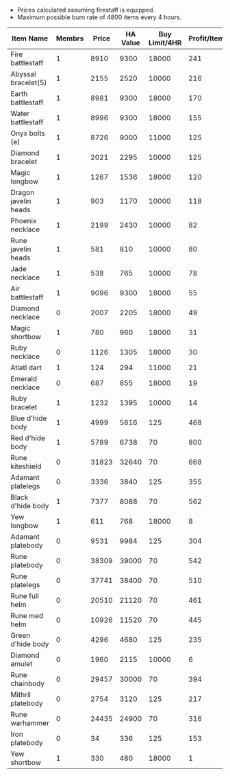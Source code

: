   - Prices calculated assuming firestaff is equipped.
  - Maximum possible burn rate of 4800 items every 4 hours. 


|                Item Name                | Membrs |     Price     |   HA Value    | Buy Limit/4HR |  Profit/Item  |   Profit/Hr   |  Profit/4Hr   | Daily Volume  |
|                   ---                   |  ---   |      ---      |      ---      |      ---      |      ---      |      ---      |      ---      |      ---      |
|Fire battlestaff                         |       1|           8910|           9300|          18000|            241|         289200|        1156800|           3779|
|Abyssal bracelet(5)                      |       1|           2155|           2520|          10000|            216|         259200|        1036800|           2470|
|Earth battlestaff                        |       1|           8981|           9300|          18000|            170|         204000|         816000|          10509|
|Water battlestaff                        |       1|           8996|           9300|          18000|            155|         186000|         744000|          16959|
|Onyx bolts (e)                           |       1|           8726|           9000|          11000|            125|         150000|         600000|          59179|
|Diamond bracelet                         |       1|           2021|           2295|          10000|            125|         150000|         600000|           4912|
|Magic longbow                            |       1|           1267|           1536|          18000|            120|         144000|         576000|          79991|
|Dragon javelin heads                     |       1|            903|           1170|          10000|            118|         141600|         566400|          79008|
|Phoenix necklace                         |       1|           2199|           2430|          10000|             82|          98400|         393600|           9790|
|Rune javelin heads                       |       1|            581|            810|          10000|             80|          96000|         384000|          99418|
|Jade necklace                            |       1|            538|            765|          10000|             78|          93600|         374400|           4065|
|Air battlestaff                          |       1|           9096|           9300|          18000|             55|          66000|         264000|          60308|
|Diamond necklace                         |       0|           2007|           2205|          18000|             49|          58800|         235200|          26980|
|Magic shortbow                           |       1|            780|            960|          18000|             31|          37200|         148800|           7261|
|Ruby necklace                            |       0|           1126|           1305|          18000|             30|          36000|         144000|          28567|
|Atlatl dart                              |       1|            124|            294|          11000|             21|          25200|         100800|         105754|
|Emerald necklace                         |       0|            687|            855|          18000|             19|          22800|          91200|           3726|
|Ruby bracelet                            |       1|           1232|           1395|          10000|             14|          16800|          67200|           2973|
|Blue d'hide body                         |       1|           4999|           5616|            125|            468|          58500|          58500|          11329|
|Red d'hide body                          |       1|           5789|           6738|             70|            800|          56000|          56000|           6261|
|Rune kiteshield                          |       0|          31823|          32640|             70|            668|          46760|          46760|           5297|
|Adamant platelegs                        |       0|           3336|           3840|            125|            355|          44375|          44375|           2545|
|Black d'hide body                        |       1|           7377|           8088|             70|            562|          39340|          39340|           2648|
|Yew longbow                              |       1|            611|            768|          18000|              8|           9600|          38400|          62068|
|Adamant platebody                        |       0|           9531|           9984|            125|            304|          38000|          38000|          10842|
|Rune platebody                           |       0|          38309|          39000|             70|            542|          37940|          37940|           4911|
|Rune platelegs                           |       0|          37741|          38400|             70|            510|          35700|          35700|           3410|
|Rune full helm                           |       0|          20510|          21120|             70|            461|          32270|          32270|           3542|
|Rune med helm                            |       0|          10926|          11520|             70|            445|          31150|          31150|           2124|
|Green d'hide body                        |       0|           4296|           4680|            125|            235|          29375|          29375|          11282|
|Diamond amulet                           |       0|           1960|           2115|          10000|              6|           7200|          28800|           2270|
|Rune chainbody                           |       0|          29457|          30000|             70|            394|          27580|          27580|           3099|
|Mithril platebody                        |       0|           2754|           3120|            125|            217|          27125|          27125|           6140|
|Rune warhammer                           |       0|          24435|          24900|             70|            316|          22120|          22120|           2279|
|Iron platebody                           |       0|             34|            336|            125|            153|          19125|          19125|           2126|
|Yew shortbow                             |       1|            330|            480|          18000|              1|           1200|           4800|           4462|
